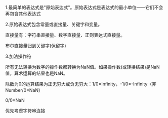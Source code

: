 1.最简单的表达式是"原始表达式"。原始表达式是表达式的最小单位——它们不会再包含其他表达式

2.原始表达式包含常量或直接量、关键字和变量。

直接量有：字符串直接量、数字直接量、正则表达式直接量。

布尔直接量归到关键字(保留字)

3.加法操作符

   所有无法转换为数字的操作数都转换为NaN值。如果操作数(或转换结果)是NaN值，算术运算的结果也是NaN。

   除数为0的运算结果为正无穷大或负无穷大：1/0=Infinity，-1/0=-Infinity（非Number/0=NaN）

   0/0=NaN

   优先考虑字符串连接

